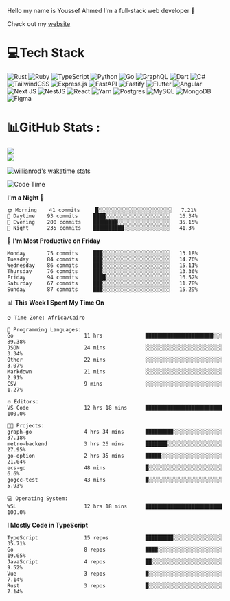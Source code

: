 Hello my name is Youssef Ahmed I'm a full-stack web developer 👋

Check out my [website](https://youssefahmed.vercel.app)
 
# 💻Tech Stack

![Rust](https://img.shields.io/badge/rust-%23000000.svg?style=for-the-badge&logo=rust&logoColor=white) ![Ruby](https://img.shields.io/badge/ruby-%23CC342D.svg?style=for-the-badge&logo=ruby&logoColor=white) ![TypeScript](https://img.shields.io/badge/typescript-%23007ACC.svg?style=for-the-badge&logo=typescript&logoColor=white) ![Python](https://img.shields.io/badge/python-3670A0?style=for-the-badge&logo=python&logoColor=ffdd54) ![Go](https://img.shields.io/badge/go-%2300ADD8.svg?style=for-the-badge&logo=go&logoColor=white) ![GraphQL](https://img.shields.io/badge/-GraphQL-E10098?style=for-the-badge&logo=graphql&logoColor=white) ![Dart](https://img.shields.io/badge/dart-%230175C2.svg?style=for-the-badge&logo=dart&logoColor=white) ![C#](https://img.shields.io/badge/c%23-%23239120.svg?style=for-the-badge&logo=c-sharp&logoColor=white) ![TailwindCSS](https://img.shields.io/badge/tailwindcss-%2338B2AC.svg?style=for-the-badge&logo=tailwind-css&logoColor=white) ![Express.js](https://img.shields.io/badge/express.js-%23404d59.svg?style=for-the-badge&logo=express&logoColor=%2361DAFB) ![FastAPI](https://img.shields.io/badge/FastAPI-005571?style=for-the-badge&logo=fastapi) ![Fastify](https://img.shields.io/badge/fastify-%23000000.svg?style=for-the-badge&logo=fastify&logoColor=white) ![Flutter](https://img.shields.io/badge/Flutter-%2302569B.svg?style=for-the-badge&logo=Flutter&logoColor=white) ![Angular](https://img.shields.io/badge/angular-%23DD0031.svg?style=for-the-badge&logo=angular&logoColor=white) ![Next JS](https://img.shields.io/badge/Next-black?style=for-the-badge&logo=next.js&logoColor=white) ![NestJS](https://img.shields.io/badge/nestjs-%23E0234E.svg?style=for-the-badge&logo=nestjs&logoColor=white) ![React](https://img.shields.io/badge/react-%2320232a.svg?style=for-the-badge&logo=react&logoColor=%2361DAFB) ![Yarn](https://img.shields.io/badge/yarn-%232C8EBB.svg?style=for-the-badge&logo=yarn&logoColor=white) ![Postgres](https://img.shields.io/badge/postgres-%23316192.svg?style=for-the-badge&logo=postgresql&logoColor=white) ![MySQL](https://img.shields.io/badge/mysql-%2300f.svg?style=for-the-badge&logo=mysql&logoColor=white) ![MongoDB](https://img.shields.io/badge/MongoDB-%234ea94b.svg?style=for-the-badge&logo=mongodb&logoColor=white)     ![Figma](https://img.shields.io/badge/figma-%23F24E1E.svg?style=for-the-badge&logo=figma&logoColor=white)

# 📊GitHub Stats :

![](https://github-readme-stats.vercel.app/api?username=joetifa2003&theme=tokyonight&hide_border=false&include_all_commits=false&count_private=false)<br/>
![](https://github-readme-streak-stats.herokuapp.com/?user=joetifa2003&theme=tokyonight&hide_border=false)<br/>

[![willianrod's wakatime stats](https://github-readme-stats.vercel.app/api/wakatime?username=joetifa2003&layout=compact)](https://github.com/anuraghazra/github-readme-stats)
<!--START_SECTION:waka-->
![Code Time](http://img.shields.io/badge/Code%20Time-765%20hrs%2012%20mins-blue)

**I'm a Night 🦉** 

```text
🌞 Morning    41 commits     █░░░░░░░░░░░░░░░░░░░░░░░░   7.21% 
🌆 Daytime    93 commits     ████░░░░░░░░░░░░░░░░░░░░░   16.34% 
🌃 Evening    200 commits    ████████░░░░░░░░░░░░░░░░░   35.15% 
🌙 Night      235 commits    ██████████░░░░░░░░░░░░░░░   41.3%

```
📅 **I'm Most Productive on Friday** 

```text
Monday       75 commits     ███░░░░░░░░░░░░░░░░░░░░░░   13.18% 
Tuesday      84 commits     ███░░░░░░░░░░░░░░░░░░░░░░   14.76% 
Wednesday    86 commits     ███░░░░░░░░░░░░░░░░░░░░░░   15.11% 
Thursday     76 commits     ███░░░░░░░░░░░░░░░░░░░░░░   13.36% 
Friday       94 commits     ████░░░░░░░░░░░░░░░░░░░░░   16.52% 
Saturday     67 commits     ███░░░░░░░░░░░░░░░░░░░░░░   11.78% 
Sunday       87 commits     ███░░░░░░░░░░░░░░░░░░░░░░   15.29%

```


📊 **This Week I Spent My Time On** 

```text
⌚︎ Time Zone: Africa/Cairo

💬 Programming Languages: 
Go                       11 hrs              ██████████████████████░░░   89.38% 
JSON                     24 mins             ░░░░░░░░░░░░░░░░░░░░░░░░░   3.34% 
Other                    22 mins             ░░░░░░░░░░░░░░░░░░░░░░░░░   3.07% 
Markdown                 21 mins             ░░░░░░░░░░░░░░░░░░░░░░░░░   2.91% 
CSV                      9 mins              ░░░░░░░░░░░░░░░░░░░░░░░░░   1.27%

🔥 Editors: 
VS Code                  12 hrs 18 mins      █████████████████████████   100.0%

🐱‍💻 Projects: 
graph-go                 4 hrs 34 mins       █████████░░░░░░░░░░░░░░░░   37.18% 
metro-backend            3 hrs 26 mins       ███████░░░░░░░░░░░░░░░░░░   27.95% 
go-option                2 hrs 35 mins       █████░░░░░░░░░░░░░░░░░░░░   21.04% 
ecs-go                   48 mins             █░░░░░░░░░░░░░░░░░░░░░░░░   6.6% 
gogcc-test               43 mins             █░░░░░░░░░░░░░░░░░░░░░░░░   5.93%

💻 Operating System: 
WSL                      12 hrs 18 mins      █████████████████████████   100.0%

```

**I Mostly Code in TypeScript** 

```text
TypeScript               15 repos            █████████░░░░░░░░░░░░░░░░   35.71% 
Go                       8 repos             ████░░░░░░░░░░░░░░░░░░░░░   19.05% 
JavaScript               4 repos             ██░░░░░░░░░░░░░░░░░░░░░░░   9.52% 
Vue                      3 repos             █░░░░░░░░░░░░░░░░░░░░░░░░   7.14% 
Rust                     3 repos             █░░░░░░░░░░░░░░░░░░░░░░░░   7.14%

```



<!--END_SECTION:waka-->
